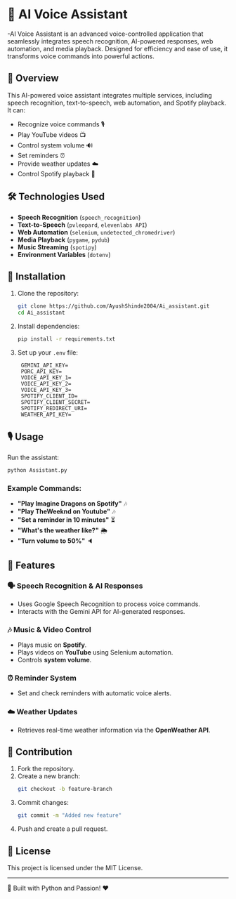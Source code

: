 # 🤖 AI Voice Assistant
-AI Voice Assistant is an advanced voice-controlled application that seamlessly integrates speech recognition, AI-powered responses, web automation, and media playback. Designed for efficiency and ease of use, it transforms voice commands into powerful actions.
## 🚀 Overview
This AI-powered voice assistant integrates multiple services, including speech recognition, text-to-speech, web automation, and Spotify playback. It can:
- Recognize voice commands 🎙️
- Play YouTube videos 📺
- Control system volume 🔊
- Set reminders ⏰
- Provide weather updates ☁️
- Control Spotify playback 🎵

## 🛠️ Technologies Used
- **Speech Recognition** (`speech_recognition`)
- **Text-to-Speech** (`pvleopard`, `elevenlabs API`)
- **Web Automation** (`selenium`, `undetected_chromedriver`)
- **Media Playback** (`pygame`, `pydub`)
- **Music Streaming** (`spotipy`)
- **Environment Variables** (`dotenv`)

## 🔧 Installation
1. Clone the repository:
   ```bash
   git clone https://github.com/AyushShinde2004/Ai_assistant.git
   cd Ai_assistant
   ```
2. Install dependencies:
   ```bash
   pip install -r requirements.txt
   ```
3. Set up your `.env` file:
   ```plaintext
    GEMINI_API_KEY=
    PORC_API_KEY=
    VOICE_API_KEY_1=
    VOICE_API_KEY_2=
    VOICE_API_KEY_3=
    SPOTIFY_CLIENT_ID=
    SPOTIFY_CLIENT_SECRET=
    SPOTIFY_REDIRECT_URI=
    WEATHER_API_KEY=
   ```

## 🎙️ Usage
Run the assistant:
```bash
python Assistant.py
```

### Example Commands:
- **"Play Imagine Dragons on Spotify"** 🎶
- **"Play TheWeeknd on Youtube"** 🎶
- **"Set a reminder in 10 minutes"** ⏳
- **"What's the weather like?"** 🌦️
- **"Turn volume to 50%"** 🔈

## 📝 Features
### 🗣️ Speech Recognition & AI Responses
- Uses Google Speech Recognition to process voice commands.
- Interacts with the Gemini API for AI-generated responses.

### 🎶 Music & Video Control
- Plays music on **Spotify**.
- Plays videos on **YouTube** using Selenium automation.
- Controls **system volume**.

### ⏰ Reminder System
- Set and check reminders with automatic voice alerts.

### ☁️ Weather Updates
- Retrieves real-time weather information via the **OpenWeather API**.

## 🤝 Contribution
1. Fork the repository.
2. Create a new branch:
   ```bash
   git checkout -b feature-branch
   ```
3. Commit changes:
   ```bash
   git commit -m "Added new feature"
   ```
4. Push and create a pull request.

## 📜 License
This project is licensed under the MIT License.

---
🚀 Built with Python and Passion! ❤️
